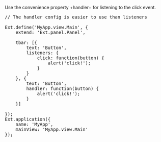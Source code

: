 Use the convenience property +handler+ for listening to the click event.

<pre class="runnable">
// The handler config is easier to use than listeners

Ext.define('MyApp.view.Main', {
    extend: 'Ext.panel.Panel',
    
    tbar: [{
        text: 'Button',
        listeners: {
            click: function(button) {
                alert('click!');
            }
        }
    }, {
        text: 'Button',
        handler: function(button) {
            alert('click!');
        }
    }]

});
Ext.application({
    name: 'MyApp',
    mainView: 'MyApp.view.Main'
});</pre>

